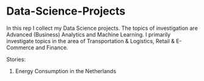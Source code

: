 # Data-Science-Projects
In this rep I collect my Data Science projects.
The topics of investigation are Advanced (Business) Analytics and Machine Learning. 
I primarily investigate topics in the area of Transportation & Logistics, Retail & E-Commerce and Finance.


Stories:
1. Energy Consumption in the Netherlands
